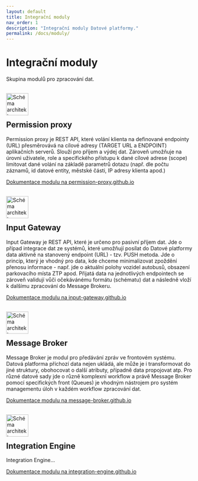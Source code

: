 ```yaml
---
layout: default
title: Integrační moduly 
nav_order: 1
description: "Integrační moduly Datové platformy."
permalink: /docs/moduly/
---
```


# Integrační moduly

Skupina modulů pro zpracování dat.

<img src="/golemio-docs/assets/images/logos/DP_icon_permission_proxy.svg" alt="Schéma architektury" style="height: 60px; 
margin-top: 1rem;
margin-bottom: -1rem;"/>

## Permission proxy

Permission proxy je REST API, které volání klienta na definované endpointy (URL) přesměrovává na cílové adresy (TARGET URL a ENDPOINT) aplikačních serverů. Slouží pro příjem a výdej dat. Zároveň umožňuje na úrovni uživatele, role a specifického přístupu k dané cílové adrese (scope) limitovat dané volání na základě parametrů dotazu (např. dle počtu záznamů, id datové entity, městské části, IP adresy klienta apod.)

[Dokumentace modulu na permission-proxy.github.io](#)

<img src="/golemio-docs/assets/images/logos/DP_icon_input_gateway.svg" alt="Schéma architektury" style="height: 60px; 
margin-top: 1rem;
margin-bottom: -1rem;"/>

## Input Gateway

Input Gateway je REST API, které je určeno pro pasivní příjem dat. Jde o případ integrace dat ze systémů, které umožňují posílat do Datové platformy data aktivně na stanovený endpoint (URL) - tzv. PUSH metoda. Jde o princip, který je vhodný pro data, kde chceme minimalizovat zpoždění přenosu informace - např. jde o aktuální polohy vozidel autobusů, obsazení parkovacího místa ZTP apod.
Přijatá data na jednotlivých endpointech se zároveň validují vůči očekávánému formátu (schématu) dat a následně vloží k dalšímu zpracování do Message Brokeru.

[Dokumentace modulu na input-gateway.github.io](#)

<img src="/golemio-docs/assets/images/logos/DP_icon_message_broker.svg" alt="Schéma architektury" style="height: 60px; 
margin-top: 1rem;
margin-bottom: -1rem;"/>

## Message Broker

Message Broker je modul pro předávání zpráv ve frontovém systému. Datová platforma příchozí data nejen ukládá, ale může je i transformovat do jiné struktury, obohocovat o další atributy, případně data propojovat atp. Pro různé datové sady jde o různě komplexní workflow a právě Message Broker pomocí specifických front (Queues) je vhodným nástrojem pro systém managementu úloh v každém workflow zpracování dat.

[Dokumentace modulu na message-broker.github.io](#)

<img src="/golemio-docs/assets/images/logos/DP_icon_integration_engine.svg" alt="Schéma architektury" style="height: 60px; 
margin-top: 1rem;
margin-bottom: -1rem;"/>

## Integration Engine

Integration Engine...

[Dokumentace modulu na integration-engine.github.io](#)
